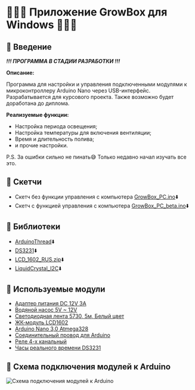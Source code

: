 # 🥦🥬🧅 Приложение GrowBox для Windows 🧅🥬🥦

🥦 Введение
---
 ***!!! ПРОГРАММА В СТАДИИ РАЗРАБОТКИ !!!***
 
**Описание:**

Программа для настройки и управления подключенными модулями к микроконтроллеру Arduino Nano через USB-интерфейс.
Разрабатывается для курсового проекта. Также возможно будет доработана до диплома.

**Реализуемые функции:**

 - Настройка периода освещения;
 - Настройка температуры для включения вентиляции;
 - Время и длительность полива;
 - и прочие настройки.

P.S. За ошибки сильно не пинать😅
Только недавно начал изучать все это.

🥦 Скетчи
---
 - Скетч без функции управления с компьютера [GrowBox_PC.ino](Arduino/GrowBox_no_PC/GrowBox_PC.ino "Открыть код")⬇️
 - Скетч с функцией управления с компьютера [GrowBox_PC_beta.ino](Arduino/GrowBox_PC_beta/GrowBox_PC_beta.ino "Открыть код")⬇️

🥦 Библиотеки
---
 - [ArduinoThread](Arduino/libraries/ArduinoThread.zip "Скачать")⬇️
 - [DS3231](Arduino/libraries/DS3231.zip "Скачать")⬇️
 - [LCD_1602_RUS.zip](Arduino/libraries/LCD_1602_RUS.zip "Скачать")⬇️
 - [LiquidCrystal_I2C](Arduino/libraries/LiquidCrystal_I2C_V112.zip "Скачать")⬇️

🥦 Используемые модули
---
 - [Адаптер питания DC 12V 3A](https://ru.aliexpress.com/item/32966888452.html?spm=a2g0s.9042311.0.0.419933edt8Hdgs "Перейти по ссылке")
 - [Водяной насос 5V ~ 12V](https://ru.aliexpress.com/item/33035325360.html?spm=a2g0s.9042311.0.0.419933edt8Hdgs "Перейти по ссылке")
 - [Светодиодная лента 5730, 5м, Белый цвет](https://ru.aliexpress.com/item/32474298457.html?spm=a2g0s.9042311.0.0.274233edDdZxHl "Перейти по ссылке")
 - [ЖК-модуль LCD1602](https://ru.aliexpress.com/item/32763867041.html?spm=a2g0s.9042311.0.0.274233edWMfKGk "Перейти по ссылке")
 - [Arduino Nano 3,0 Atmega328](https://ru.aliexpress.com/item/32531372300.html?gps-id=pcStoreLeaderboard&scm=1007.22922.122102.0&scm_id=1007.22922.122102.0&scm-url=1007.22922.122102.0&pvid=9446bc38-82cc-455f-be5a-9dfe9d0841d6&spm=a2g1y.12024536.smartLeaderboard_484303483.32531372300 "Перейти по ссылке")
 - [Соединительный провод для Arduino](https://ru.aliexpress.com/item/32822990940.html?spm=a2g0o.detail.1000013.4.39cc3e416t1Lmv&gps-id=pcDetailBottomMoreThisSeller&scm=1007.13339.146401.0&scm_id=1007.13339.146401.0&scm-url=1007.13339.146401.0&pvid=a368ef15-bc50-4ae3-893a-7f3f6f9f4f52 "Перейти по ссылке")
 - [Реле 4-х канальный](https://ru.aliexpress.com/item/32970231202.html?spm=a2g0v.12010615.8148356.8.6e024298oPkc6B "Перейти по ссылке")
 - [Часы реального времени DS3231](https://ru.aliexpress.com/item/32807883422.html?spm=a2g0s.9042311.0.0.274233edxiFjsg "Перейти по ссылке")




🥦 Схема подключения модулей к Arduino
---
![Схема подключения модулей к Arduino](Arduino/images/scheme.jpg)
